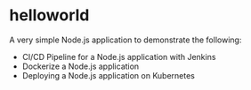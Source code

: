# helloworld
A very simple Node.js application to demonstrate the following:
- CI/CD Pipeline for a Node.js application with Jenkins
- Dockerize a Node.js application
- Deploying a Node.js application on Kubernetes 
